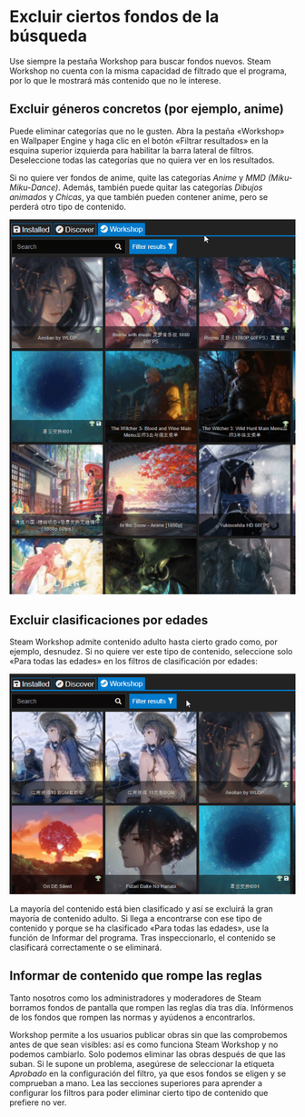 # Excluir ciertos fondos de la búsqueda

Use siempre la pestaña Workshop para buscar fondos nuevos. Steam Workshop no cuenta con la misma capacidad de filtrado que el programa, por lo que le mostrará más contenido que no le interese.

## Excluir géneros concretos (por ejemplo, anime)

Puede eliminar categorías que no le gusten. Abra la pestaña «Workshop» en Wallpaper Engine y haga clic en el botón «Filtrar resultados» en la esquina superior izquierda para habilitar la barra lateral de filtros. Deseleccione todas las categorías que no quiera ver en los resultados.

Si no quiere ver fondos de anime, quite las categorías *Anime* y *MMD (Miku-Miku-Dance)*. Además, también puede quitar las categorías *Dibujos animados* y *Chicas*, ya que también pueden contener anime, pero se perderá otro tipo de contenido.

![Deseleccione todas las categorías que no quiera ver en la barra lateral.](./categories.gif)

## Excluir clasificaciones por edades

Steam Workshop admite contenido adulto hasta cierto grado como, por ejemplo, desnudez. Si no quiere ver este tipo de contenido, seleccione solo «Para todas las edades» en los filtros de clasificación por edades:

![Deseleccione la clasificación para edades «Contenido para adultos» y «Contenido dudoso» en la barra lateral.](./ageratings.gif)

La mayoría del contenido está bien clasificado y así se excluirá la gran mayoría de contenido adulto. Si llega a encontrarse con ese tipo de contenido y porque se ha clasificado «Para todas las edades», use la función de Informar del programa. Tras inspeccionarlo, el contenido se clasificará correctamente o se eliminará.

## Informar de contenido que rompe las reglas

Tanto nosotros como los administradores y moderadores de Steam borramos fondos de pantalla que rompen las reglas día tras día. Infórmenos de los fondos que rompen las normas y ayúdenos a encontrarlos.

Workshop permite a los usuarios publicar obras sin que las comprobemos antes de que sean visibles: así es como funciona Steam Workshop y no podemos cambiarlo. Solo podemos eliminar las obras después de que las suban. Si le supone un problema, asegúrese de seleccionar la etiqueta *Aprobado* en la configuración del filtro, ya que esos fondos se eligen y se comprueban a mano. Lea las secciones superiores para aprender a configurar los filtros para poder eliminar cierto tipo de contenido que prefiere no ver.